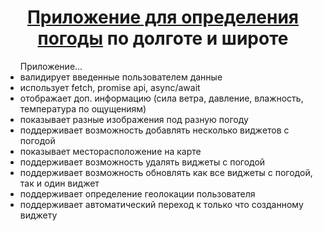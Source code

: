 <h1 align="center"> <a href="https://hau5gei5t.github.io/weather-app-site/" target="_blank">Приложение для определения погоды</a>  
по долготе и широте </h1>
<ul> Приложение...
    <li>валидирует введенные пользователем данные</li>
    <li>использует fetch, promise api, async/await </li>
    <li>отображает доп. информацию (сила ветра, давление, влажность, температура по ощущениям) </li>
    <li>показывает разные изображения под разную погоду </li>
    <li>поддерживает возможность добавлять несколько виджетов с погодой </li>
    <li>показывает месторасположение на карте </li>
    <li>поддерживает возможность удалять виджеты с погодой</li>
    <li>поддерживает возможность обновлять как все виджеты с погодой, так и один виджет</li>
    <li>поддерживает определение геолокации пользователя</li>
    <li>поддерживает автоматический переход к только что созданному виджету</li>
</ul>
